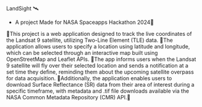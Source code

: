 LandSight 🛰️ 
- A project Made for NASA Spaceapps Hackathon 2024🌌

🔸This project is a web application designed to track the live coordinates of the Landsat 9 satellite, utilizing Two-Line Element (TLE) data.
🔸The application allows users to specify a location using latitude and longitude, which can be selected through an interactive map built using OpenStreetMap and Leaflet APIs. 
🔸The app informs users when the Landsat 9 satellite will fly over their selected location and sends a notification at a set time they define, reminding them about the upcoming satellite overpass for data acquisition. 🔸Additionally, the application enables users to download Surface Reflectance (SR) data from their area of interest during a specific timeframe, with metadata and .tif file downloads available via the NASA Common Metadata Repository (CMR) API.🔭